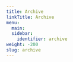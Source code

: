 ```yaml
---
title: Archive
linkTitle: Archive
menu:
  main:
  sidebar:
    identifier: archive
weight: -200
slug: archive
---
```

